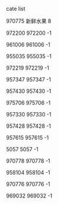 cate list

970775 新鲜水果 8

972200 972200 -1

961006 961006 -1

955035 955035 -1

972219 972219 -1

957347 957347 -1

957430 957430 -1

975706 975706 -1

957330 957330 -1

957428 957428 -1

957615 957615 -1

5057 5057 -1

970778 970778 -1

958104 958104 -1

970776 970776 -1

969032 969032 -1


